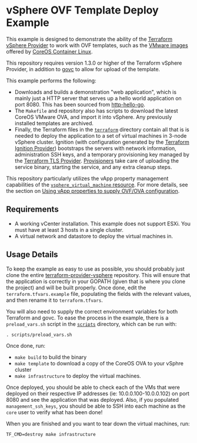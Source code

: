# vSphere OVF Template Deploy Example

This example is designed to demonstrate the ability of the [Terraform vSphere
Provider][ref-tf-vsphere] to work with OVF templates, such as the [VMware
images][ref-coreos-vsphere] offered by [CoreOS Container
Linux][ref-coreos-linux].

[ref-tf-vsphere]: https://www.terraform.io/docs/providers/vsphere/index.html
[ref-coreos-vsphere]: https://coreos.com/os/docs/latest/booting-on-vmware.html
[ref-coreos-linux]: https://coreos.com/os/docs/latest/

This repository requires version 1.3.0 or higher of the Terraform vSphere
Provider, in addition to [govc][ref-govc] to allow for upload of the template.

[ref-govc]: https://github.com/vmware/govmomi/tree/master/govc

This example performs the following:

* Downloads and builds a demonstration "web application", which is mainly just a
  HTTP server that serves up a hello world application on port 8080. This has
  been sourced from [http-hello-go][ref-http-hello-go].
* The `Makefile` and repository also has scripts to download the latest CoreOS
  VMware OVA, and import it into vSphere. Any previously installed templates are
  archived.
* Finally, the Terraform files in the [`terraform`](terraform/) directory
  contain all that is is needed to deploy the application to a set of virtual
  machines in 3-node vSphere cluster. Ignition (with configuration generated by
  the [Terraform Ignition Provider][ref-tf-provider-ignition]) bootstraps the
  servers with network information, administration SSH keys, and a temporary
  provisioning key managed by the [Terraform TLS Provider][ref-tf-provider-tls].
  [Provisioners][ref-terraform-provisioners] take care of uploading the service
  binary, starting the service, and any extra cleanup steps.

[ref-http-hello-go]: https://github.com/vancluever/http-hello-go
[ref-tf-provider-ignition]: https://www.terraform.io/docs/providers/ignition/index.html
[ref-tf-provider-tls]: https://www.terraform.io/docs/providers/tls/index.html
[ref-terraform-provisioners]: https://www.terraform.io/docs/provisioners/index.html

This repository particularly utilizes the vApp property management capabilities
of the [`vsphere_virtual_machine` resource][ref-tf-vsphere-vm]. For more
details, see the section on [Using vApp properties to supply OVF/OVA
configuration][ref-tf-vsphere-vm-vapp].

[ref-tf-vsphere-vm]: https://www.terraform.io/docs/providers/vsphere/r/virtual_machine.html
[ref-tf-vsphere-vm-vapp]: https://www.terraform.io/docs/providers/vsphere/r/virtual_machine.html#using-vapp-properties-to-supply-ovf-ova-configuration

## Requirements

* A working vCenter installation. This example does not support ESXi. You must
  have at least 3 hosts in a single cluster.
* A virtual network and datastore to deploy the virtual machines in.

## Usage Details

To keep the example as easy to use as possible, you should probably just clone
the entire [terraform-provider-vsphere][ref-tf-vsphere-github] repository. This
will ensure that the application is correctly in your GOPATH (given that is
where you clone the project) and will be built properly. Once done, edit the
`terraform.tfvars.example` file, populating the fields with the relevant values,
and then rename it to `terraform.tfvars`. 

You will also need to supply the correct environment variables for both
Terraform and govc. To ease the process in the example, there is a
`preload_vars.sh` script in the [`scripts`](scripts/) directory, which can be
run with:

```
. scripts/preload_vars.sh
```

[ref-tf-vsphere-github]: https://github.com/mproffitt/terraform-provider-vsphere

Once done, run:

* `make build` to build the binary
* `make template` to download a copy of the CoreOS OVA to your vSphre cluster
* `make infrastructure` to deploy the virtual machines.

Once deployed, you should be able to check each of the VMs that were deployed on
their respective IP addresses (ie: 10.0.0.100-10.0.0.102) on port 8080 and see
the application that was deployed. Also, if you populated `management_ssh_keys`,
you should be able to SSH into each machine as the `core` user to verify what
has been done!

When you are finished and you want to tear down the virtual machines, run:

```
TF_CMD=destroy make infrastructure
```
